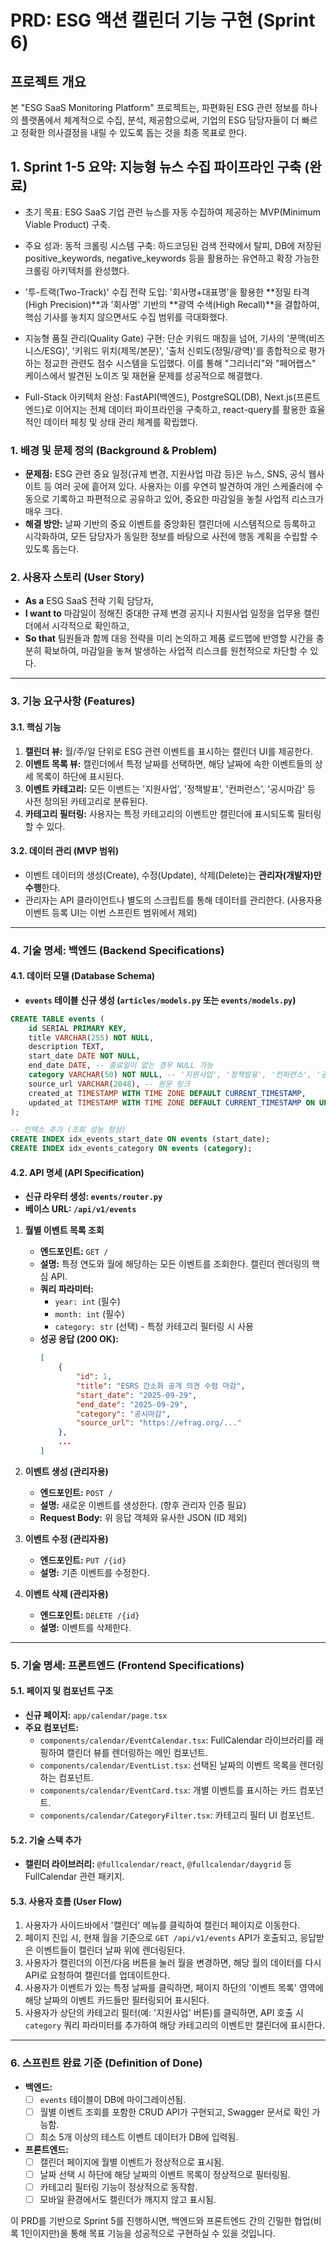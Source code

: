 # **PRD: ESG 액션 캘린더 기능 구현 (Sprint 6)**

## 프로젝트 개요
본 "ESG SaaS Monitoring Platform" 프로젝트는, 파편화된 ESG 관련 정보를 하나의 플랫폼에서 체계적으로 수집, 분석, 제공함으로써, 기업의 ESG 담당자들이 더 빠르고 정확한 의사결정을 내릴 수 있도록 돕는 것을 최종 목표로 한다.

## 1. Sprint 1-5 요약: 지능형 뉴스 수집 파이프라인 구축 (완료)
- 초기 목표: ESG SaaS 기업 관련 뉴스를 자동 수집하여 제공하는 MVP(Minimum Viable Product) 구축.
- 주요 성과:
동적 크롤링 시스템 구축: 하드코딩된 검색 전략에서 탈피, DB에 저장된 positive_keywords, negative_keywords 등을 활용하는 유연하고 확장 가능한 크롤링 아키텍처를 완성했다.

- '투-트랙(Two-Track)' 수집 전략 도입: '회사명+대표명'을 활용한 **정밀 타격(High Precision)**과 '회사명' 기반의 **광역 수색(High Recall)**을 결합하여, 핵심 기사를 놓치지 않으면서도 수집 범위를 극대화했다.

- 지능형 품질 관리(Quality Gate) 구현: 단순 키워드 매칭을 넘어, 기사의 '문맥(비즈니스/ESG)', '키워드 위치(제목/본문)', '출처 신뢰도(정밀/광역)'를 종합적으로 평가하는 정교한 관련도 점수 시스템을 도입했다. 이를 통해 "그리너리"와 "페어랩스" 케이스에서 발견된 노이즈 및 재현율 문제를 성공적으로 해결했다.

- Full-Stack 아키텍처 완성: FastAPI(백엔드), PostgreSQL(DB), Next.js(프론트엔드)로 이어지는 전체 데이터 파이프라인을 구축하고, react-query를 활용한 효율적인 데이터 페칭 및 상태 관리 체계를 확립했다.

### **1. 배경 및 문제 정의 (Background & Problem)**

-   **문제점:** ESG 관련 중요 일정(규제 변경, 지원사업 마감 등)은 뉴스, SNS, 공식 웹사이트 등 여러 곳에 흩어져 있다. 사용자는 이를 우연히 발견하여 개인 스케줄러에 수동으로 기록하고 파편적으로 공유하고 있어, 중요한 마감일을 놓칠 사업적 리스크가 매우 크다.
-   **해결 방안:** 날짜 기반의 중요 이벤트를 중앙화된 캘린더에 시스템적으로 등록하고 시각화하여, 모든 담당자가 동일한 정보를 바탕으로 사전에 행동 계획을 수립할 수 있도록 돕는다.

### **2. 사용자 스토리 (User Story)**

-   **As a** ESG SaaS 전략 기획 담당자,
-   **I want to** 마감일이 정해진 중대한 규제 변경 공지나 지원사업 일정을 업무용 캘린더에서 시각적으로 확인하고,
-   **So that** 팀원들과 함께 대응 전략을 미리 논의하고 제품 로드맵에 반영할 시간을 충분히 확보하여, 마감일을 놓쳐 발생하는 사업적 리스크를 원천적으로 차단할 수 있다.

---

### **3. 기능 요구사항 (Features)**

#### **3.1. 핵심 기능**
1.  **캘린더 뷰:** 월/주/일 단위로 ESG 관련 이벤트를 표시하는 캘린더 UI를 제공한다.
2.  **이벤트 목록 뷰:** 캘린더에서 특정 날짜를 선택하면, 해당 날짜에 속한 이벤트들의 상세 목록이 하단에 표시된다.
3.  **이벤트 카테고리:** 모든 이벤트는 '지원사업', '정책발표', '컨퍼런스', '공시마감' 등 사전 정의된 카테고리로 분류된다.
4.  **카테고리 필터링:** 사용자는 특정 카테고리의 이벤트만 캘린더에 표시되도록 필터링할 수 있다.

#### **3.2. 데이터 관리 (MVP 범위)**
-   이벤트 데이터의 생성(Create), 수정(Update), 삭제(Delete)는 **관리자(개발자)만 수행**한다.
-   관리자는 API 클라이언트나 별도의 스크립트를 통해 데이터를 관리한다. (사용자용 이벤트 등록 UI는 이번 스프린트 범위에서 제외)

---

### **4. 기술 명세: 백엔드 (Backend Specifications)**

#### **4.1. 데이터 모델 (Database Schema)**
-   **`events` 테이블 신규 생성 (`articles/models.py` 또는 `events/models.py`)**

```sql
CREATE TABLE events (
    id SERIAL PRIMARY KEY,
    title VARCHAR(255) NOT NULL,
    description TEXT,
    start_date DATE NOT NULL,
    end_date DATE, -- 종료일이 없는 경우 NULL 가능
    category VARCHAR(50) NOT NULL, -- '지원사업', '정책발표', '컨퍼런스', '공시마감' 등
    source_url VARCHAR(2048), -- 원문 링크
    created_at TIMESTAMP WITH TIME ZONE DEFAULT CURRENT_TIMESTAMP,
    updated_at TIMESTAMP WITH TIME ZONE DEFAULT CURRENT_TIMESTAMP ON UPDATE CURRENT_TIMESTAMP
);

-- 인덱스 추가 (조회 성능 향상)
CREATE INDEX idx_events_start_date ON events (start_date);
CREATE INDEX idx_events_category ON events (category);
```

#### **4.2. API 명세 (API Specification)**
-   **신규 라우터 생성: `events/router.py`**
-   **베이스 URL: `/api/v1/events`**

1.  **월별 이벤트 목록 조회**
    -   **엔드포인트:** `GET /`
    -   **설명:** 특정 연도와 월에 해당하는 모든 이벤트를 조회한다. 캘린더 렌더링의 핵심 API.
    -   **쿼리 파라미터:**
        -   `year: int` (필수)
        -   `month: int` (필수)
        -   `category: str` (선택) - 특정 카테고리 필터링 시 사용
    -   **성공 응답 (200 OK):**
        ```json
        [
            {
                "id": 1,
                "title": "ESRS 간소화 공개 의견 수렴 마감",
                "start_date": "2025-09-29",
                "end_date": "2025-09-29",
                "category": "공시마감",
                "source_url": "https://efrag.org/..."
            },
            ...
        ]
        ```

2.  **이벤트 생성 (관리자용)**
    -   **엔드포인트:** `POST /`
    -   **설명:** 새로운 이벤트를 생성한다. (향후 관리자 인증 필요)
    -   **Request Body:** 위 응답 객체와 유사한 JSON (ID 제외)

3.  **이벤트 수정 (관리자용)**
    -   **엔드포인트:** `PUT /{id}`
    -   **설명:** 기존 이벤트를 수정한다.

4.  **이벤트 삭제 (관리자용)**
    -   **엔드포인트:** `DELETE /{id}`
    -   **설명:** 이벤트를 삭제한다.

---

### **5. 기술 명세: 프론트엔드 (Frontend Specifications)**

#### **5.1. 페이지 및 컴포넌트 구조**
-   **신규 페이지:** `app/calendar/page.tsx`
-   **주요 컴포넌트:**
    -   `components/calendar/EventCalendar.tsx`: FullCalendar 라이브러리를 래핑하여 캘린더 뷰를 렌더링하는 메인 컴포넌트.
    -   `components/calendar/EventList.tsx`: 선택된 날짜의 이벤트 목록을 렌더링하는 컴포넌트.
    -   `components/calendar/EventCard.tsx`: 개별 이벤트를 표시하는 카드 컴포넌트.
    -   `components/calendar/CategoryFilter.tsx`: 카테고리 필터 UI 컴포넌트.

#### **5.2. 기술 스택 추가**
-   **캘린더 라이브러리:** `@fullcalendar/react`, `@fullcalendar/daygrid` 등 FullCalendar 관련 패키지.

#### **5.3. 사용자 흐름 (User Flow)**
1.  사용자가 사이드바에서 '캘린더' 메뉴를 클릭하여 캘린더 페이지로 이동한다.
2.  페이지 진입 시, 현재 월을 기준으로 `GET /api/v1/events` API가 호출되고, 응답받은 이벤트들이 캘린더 날짜 위에 렌더링된다.
3.  사용자가 캘린더의 이전/다음 버튼을 눌러 월을 변경하면, 해당 월의 데이터를 다시 API로 요청하여 캘린더를 업데이트한다.
4.  사용자가 이벤트가 있는 특정 날짜를 클릭하면, 페이지 하단의 '이벤트 목록' 영역에 해당 날짜의 이벤트 카드들만 필터링되어 표시된다.
5.  사용자가 상단의 카테고리 필터(예: '지원사업' 버튼)를 클릭하면, API 호출 시 `category` 쿼리 파라미터를 추가하여 해당 카테고리의 이벤트만 캘린더에 표시한다.

---

### **6. 스프린트 완료 기준 (Definition of Done)**

-   **백엔드:**
    -   [ ] `events` 테이블이 DB에 마이그레이션됨.
    -   [ ] 월별 이벤트 조회를 포함한 CRUD API가 구현되고, Swagger 문서로 확인 가능함.
    -   [ ] 최소 5개 이상의 테스트 이벤트 데이터가 DB에 입력됨.
-   **프론트엔드:**
    -   [ ] 캘린더 페이지에 월별 이벤트가 정상적으로 표시됨.
    -   [ ] 날짜 선택 시 하단에 해당 날짜의 이벤트 목록이 정상적으로 필터링됨.
    -   [ ] 카테고리 필터링 기능이 정상적으로 동작함.
    -   [ ] 모바일 환경에서도 캘린더가 깨지지 않고 표시됨.

이 PRD를 기반으로 Sprint 5를 진행하시면, 백엔드와 프론트엔드 간의 긴밀한 협업(비록 1인이지만)을 통해 목표 기능을 성공적으로 구현하실 수 있을 것입니다.